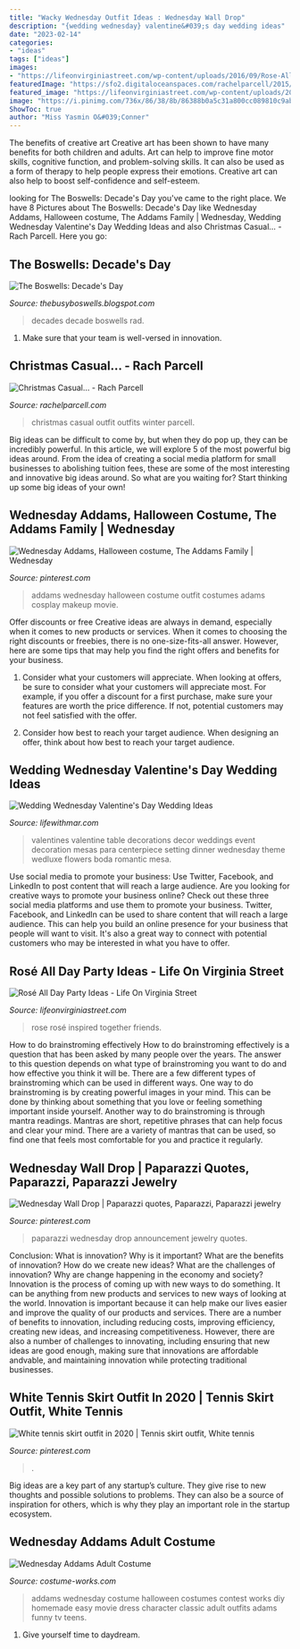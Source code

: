 ```yaml
---
title: "Wacky Wednesday Outfit Ideas : Wednesday Wall Drop"
description: "{wedding wednesday} valentine&#039;s day wedding ideas"
date: "2023-02-14"
categories:
- "ideas"
tags: ["ideas"]
images:
- "https://lifeonvirginiastreet.com/wp-content/uploads/2016/09/Rose-All-Day-Party-Ideas.jpg"
featuredImage: "https://sfo2.digitaloceanspaces.com/rachelparcell/2015/12/casual-christmas-outfit-ideas.jpg"
featured_image: "https://lifeonvirginiastreet.com/wp-content/uploads/2016/09/Rose-All-Day-Party-Ideas.jpg"
image: "https://i.pinimg.com/736x/86/38/8b/86388b0a5c31a800cc089810c9ab1f15.jpg"
ShowToc: true
author: "Miss Yasmin O&#039;Conner"
---
```



The benefits of creative art
Creative art has been shown to have many benefits for both children and adults. Art can help to improve fine motor skills, cognitive function, and problem-solving skills. It can also be used as a form of therapy to help people express their emotions. Creative art can also help to boost self-confidence and self-esteem.

	

		
looking for The Boswells: Decade&#039;s Day you've came to the right place. We have 8 Pictures about The Boswells: Decade&#039;s Day like Wednesday Addams, Halloween costume, The Addams Family | Wednesday, Wedding Wednesday Valentine&#039;s Day Wedding Ideas and also Christmas Casual… - Rach Parcell. Here you go:
		
    
## The Boswells: Decade&#039;s Day

<img loading=lazy src="http://3.bp.blogspot.com/-jSc9235PCKs/T712pyuqYYI/AAAAAAAAAu8/15XQg7TyzgA/s1600/decades+day+003.JPG" onerror="this.onerror=null;this.src='https://tse1.mm.bing.net/th?id=OIP.KHtLp81qJTPY-loQWc-wsgHaJ6&amp;pid=15.1';" alt="The Boswells: Decade&#039;s Day">

_Source: thebusyboswells.blogspot.com_

>decades decade boswells rad. 

	

1. Make sure that your team is well-versed in innovation.

    
## Christmas Casual… - Rach Parcell

<img loading=lazy src="https://sfo2.digitaloceanspaces.com/rachelparcell/2015/12/casual-christmas-outfit-ideas.jpg" onerror="this.onerror=null;this.src='https://tse3.mm.bing.net/th?id=OIP.vWv7Lakwu4UOdyY-8GOEGAHaLH&amp;pid=15.1';" alt="Christmas Casual… - Rach Parcell">

_Source: rachelparcell.com_

>christmas casual outfit outfits winter parcell. 

	

Big ideas can be difficult to come by, but when they do pop up, they can be incredibly powerful. In this article, we will explore 5 of the most powerful big ideas around. From the idea of creating a social media platform for small businesses to abolishing tuition fees, these are some of the most interesting and innovative big ideas around. So what are you waiting for? Start thinking up some big ideas of your own!

    
## Wednesday Addams, Halloween Costume, The Addams Family | Wednesday

<img loading=lazy src="https://i.pinimg.com/736x/58/b8/b4/58b8b4af20600ad79d27466f71f191e2--wednesday-addams-halloween-costume-halloween-.jpg" onerror="this.onerror=null;this.src='https://tse2.mm.bing.net/th?id=OIP.RFG2QXwOyVCKEb8pSBEpAAHaJ7&amp;pid=15.1';" alt="Wednesday Addams, Halloween costume, The Addams Family | Wednesday">

_Source: pinterest.com_

>addams wednesday halloween costume outfit costumes adams cosplay makeup movie. 

	

Offer discounts or free
Creative ideas are always in demand, especially when it comes to new products or services. When it comes to choosing the right discounts or freebies, there is no one-size-fits-all answer. However, here are some tips that may help you find the right offers and benefits for your business.
1) Consider what your customers will appreciate. When looking at offers, be sure to consider what your customers will appreciate most. For example, if you offer a discount for a first purchase, make sure your features are worth the price difference. If not, potential customers may not feel satisfied with the offer.

2) Consider how best to reach your target audience. When designing an offer, think about how best to reach your target audience.

    
## Wedding Wednesday Valentine&#039;s Day Wedding Ideas

<img loading=lazy src="http://lifewithmar.com/wp-content/uploads/2013/02/valentines-wedding.jpg" onerror="this.onerror=null;this.src='https://tse4.mm.bing.net/th?id=OIP.iUxl2fjqLGfj34XnZDWKhwHaLT&amp;pid=15.1';" alt="Wedding Wednesday Valentine&#039;s Day Wedding Ideas">

_Source: lifewithmar.com_

>valentines valentine table decorations decor weddings event decoration mesas para centerpiece setting dinner wednesday theme wedluxe flowers boda romantic mesa. 

	

Use social media to promote your business: Use Twitter, Facebook, and LinkedIn to post content that will reach a large audience.
Are you looking for creative ways to promote your business online? Check out these three social media platforms and use them to promote your business. Twitter, Facebook, and LinkedIn can be used to share content that will reach a large audience. This can help you build an online presence for your business that people will want to visit. It's also a great way to connect with potential customers who may be interested in what you have to offer.

    
## Rosé All Day Party Ideas - Life On Virginia Street

<img loading=lazy src="https://lifeonvirginiastreet.com/wp-content/uploads/2016/09/Rose-All-Day-Party-Ideas.jpg" onerror="this.onerror=null;this.src='https://tse1.mm.bing.net/th?id=OIP.GWFvw6iuNG8Eg5RtnJwDmQHaLH&amp;pid=15.1';" alt="Rosé All Day Party Ideas - Life On Virginia Street">

_Source: lifeonvirginiastreet.com_

>rose rosé inspired together friends. 

	

How to do brainstroming effectively
How to do brainstroming effectively is a question that has been asked by many people over the years. The answer to this question depends on what type of brainstroming you want to do and how effective you think it will be. There are a few different types of brainstroming which can be used in different ways. 
One way to do brainstroming is by creating powerful images in your mind. This can be done by thinking about something that you love or feeling something important inside yourself. Another way to do brainstroming is through mantra readings. Mantras are short, repetitive phrases that can help focus and clear your mind. There are a variety of mantras that can be used, so find one that feels most comfortable for you and practice it regularly.

    
## Wednesday Wall Drop | Paparazzi Quotes, Paparazzi, Paparazzi Jewelry

<img loading=lazy src="https://i.pinimg.com/736x/a0/09/52/a00952e05a012c56a54093c2c28968f3.jpg" onerror="this.onerror=null;this.src='https://tse3.mm.bing.net/th?id=OIP.0JhozlyttcJqCBZ6_xWl1wHaHa&amp;pid=15.1';" alt="Wednesday Wall Drop | Paparazzi quotes, Paparazzi, Paparazzi jewelry">

_Source: pinterest.com_

>paparazzi wednesday drop announcement jewelry quotes. 

	

Conclusion: What is innovation? Why is it important? What are the benefits of innovation? How do we create new ideas? What are the challenges of innovation? Why are change happening in the economy and society?
Innovation is the process of coming up with new ways to do something. It can be anything from new products and services to new ways of looking at the world. Innovation is important because it can help make our lives easier and improve the quality of our products and services. There are a number of benefits to innovation, including reducing costs, improving efficiency, creating new ideas, and increasing competitiveness. However, there are also a number of challenges to innovating, including ensuring that new ideas are good enough, making sure that innovations are affordable andvable, and maintaining innovation while protecting traditional businesses.

    
## White Tennis Skirt Outfit In 2020 | Tennis Skirt Outfit, White Tennis

<img loading=lazy src="https://i.pinimg.com/736x/86/38/8b/86388b0a5c31a800cc089810c9ab1f15.jpg" onerror="this.onerror=null;this.src='https://tse3.mm.bing.net/th?id=OIP._9tftcBY4q_KUSD_DqqXmwHaJ3&amp;pid=15.1';" alt="White tennis skirt outfit in 2020 | Tennis skirt outfit, White tennis">

_Source: pinterest.com_

>. 

	

Big ideas are a key part of any startup’s culture. They give rise to new thoughts and possible solutions to problems. They can also be a source of inspiration for others, which is why they play an important role in the startup ecosystem.

    
## Wednesday Addams Adult Costume

<img loading=lazy src="http://photos.costume-works.com/full/wednesday_addams.jpg" onerror="this.onerror=null;this.src='https://tse4.mm.bing.net/th?id=OIP.1KptXXqVBniqqtPhzjNaZQHaLj&amp;pid=15.1';" alt="Wednesday Addams Adult Costume">

_Source: costume-works.com_

>addams wednesday costume halloween costumes contest works diy homemade easy movie dress character classic adult outfits adams funny tv teens. 

	

1. Give yourself time to daydream.

